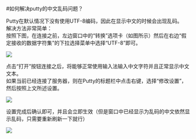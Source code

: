 <!-- --- tag:  云主机 vps putty -->


<!-- --- title: 如何解决putty的中文乱码问题？ -->
#如何解决putty的中文乱码问题？

Putty在默认情况下没有使用UTF-8编码，因此在显示中文的时候会出现乱码。<br>
解决方法非常简单：<br>
按照下图，在连接之前，左边窗口中的“转换”选项卡（如图所示）然后在右边“假定接收的数据字符集”的下拉选择菜单中选择“UTF-8”即可。

![](http://kb.51hosting.com/_media/kb/puttyutf81.png)


点击“打开”按钮连接之后，将能够正常使用输入法输入中文字符并且正常显示中文文本。<br>
如果当前已经连接了服务器，则在Putty的标题栏中点击右键，选择“修改设置”，然后按照上文所述设置。<br>

![](http://kb.51hosting.com/_media/kb/puttyutf82.png)

设置完成后确认即可，并且会立即生效（但是窗口中已经显示为乱码的中文依然显示乱码，只需要重新刷新一下就行）

![](http://kb.51hosting.com/_media/kb/puttyutf83.png)
